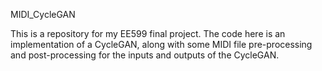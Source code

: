 MIDI_CycleGAN

This is a repository for my EE599 final project. The code here is an implementation of a CycleGAN, along with some MIDI file pre-processing and post-processing for the inputs and outputs of the CycleGAN.
